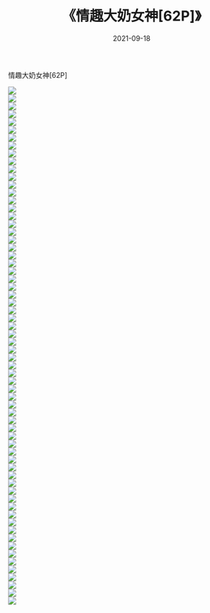 ﻿---
layout: post
title:  《情趣大奶女神[62P]》
date:   2021-09-18
img: http://pic.660000.xyz/1:/性感/2021/情趣大奶女神[62P]/000.jpg
categories: [美女, 清纯, 唯美]
---

情趣大奶女神[62P]

  ![](http://pic.660000.xyz/1:/性感/2021/情趣大奶女神[62P]/001.jpg) <br> ![](http://pic.660000.xyz/1:/性感/2021/情趣大奶女神[62P]/002.jpg) <br> ![](http://pic.660000.xyz/1:/性感/2021/情趣大奶女神[62P]/003.jpg) <br> ![](http://pic.660000.xyz/1:/性感/2021/情趣大奶女神[62P]/004.jpg) <br> ![](http://pic.660000.xyz/1:/性感/2021/情趣大奶女神[62P]/005.jpg) <br> ![](http://pic.660000.xyz/1:/性感/2021/情趣大奶女神[62P]/006.jpg) <br> ![](http://pic.660000.xyz/1:/性感/2021/情趣大奶女神[62P]/007.jpg) <br> ![](http://pic.660000.xyz/1:/性感/2021/情趣大奶女神[62P]/008.jpg) <br> ![](http://pic.660000.xyz/1:/性感/2021/情趣大奶女神[62P]/009.jpg) <br> ![](http://pic.660000.xyz/1:/性感/2021/情趣大奶女神[62P]/010.jpg) <br> ![](http://pic.660000.xyz/1:/性感/2021/情趣大奶女神[62P]/011.jpg) <br> ![](http://pic.660000.xyz/1:/性感/2021/情趣大奶女神[62P]/012.jpg) <br> ![](http://pic.660000.xyz/1:/性感/2021/情趣大奶女神[62P]/013.jpg) <br> ![](http://pic.660000.xyz/1:/性感/2021/情趣大奶女神[62P]/014.jpg) <br> ![](http://pic.660000.xyz/1:/性感/2021/情趣大奶女神[62P]/015.jpg) <br> ![](http://pic.660000.xyz/1:/性感/2021/情趣大奶女神[62P]/016.jpg) <br> ![](http://pic.660000.xyz/1:/性感/2021/情趣大奶女神[62P]/017.jpg) <br> ![](http://pic.660000.xyz/1:/性感/2021/情趣大奶女神[62P]/018.jpg) <br> ![](http://pic.660000.xyz/1:/性感/2021/情趣大奶女神[62P]/019.jpg) <br> ![](http://pic.660000.xyz/1:/性感/2021/情趣大奶女神[62P]/020.jpg) <br> ![](http://pic.660000.xyz/1:/性感/2021/情趣大奶女神[62P]/021.jpg) <br> ![](http://pic.660000.xyz/1:/性感/2021/情趣大奶女神[62P]/022.jpg) <br> ![](http://pic.660000.xyz/1:/性感/2021/情趣大奶女神[62P]/023.jpg) <br> ![](http://pic.660000.xyz/1:/性感/2021/情趣大奶女神[62P]/024.jpg) <br> ![](http://pic.660000.xyz/1:/性感/2021/情趣大奶女神[62P]/025.jpg) <br> ![](http://pic.660000.xyz/1:/性感/2021/情趣大奶女神[62P]/026.jpg) <br> ![](http://pic.660000.xyz/1:/性感/2021/情趣大奶女神[62P]/027.jpg) <br> ![](http://pic.660000.xyz/1:/性感/2021/情趣大奶女神[62P]/028.jpg) <br> ![](http://pic.660000.xyz/1:/性感/2021/情趣大奶女神[62P]/029.jpg) <br> ![](http://pic.660000.xyz/1:/性感/2021/情趣大奶女神[62P]/030.jpg) <br> ![](http://pic.660000.xyz/1:/性感/2021/情趣大奶女神[62P]/031.jpg) <br> ![](http://pic.660000.xyz/1:/性感/2021/情趣大奶女神[62P]/032.jpg) <br> ![](http://pic.660000.xyz/1:/性感/2021/情趣大奶女神[62P]/033.jpg) <br> ![](http://pic.660000.xyz/1:/性感/2021/情趣大奶女神[62P]/034.jpg) <br> ![](http://pic.660000.xyz/1:/性感/2021/情趣大奶女神[62P]/035.jpg) <br> ![](http://pic.660000.xyz/1:/性感/2021/情趣大奶女神[62P]/036.jpg) <br> ![](http://pic.660000.xyz/1:/性感/2021/情趣大奶女神[62P]/037.jpg) <br> ![](http://pic.660000.xyz/1:/性感/2021/情趣大奶女神[62P]/038.jpg) <br> ![](http://pic.660000.xyz/1:/性感/2021/情趣大奶女神[62P]/039.jpg) <br> ![](http://pic.660000.xyz/1:/性感/2021/情趣大奶女神[62P]/040.jpg) <br> ![](http://pic.660000.xyz/1:/性感/2021/情趣大奶女神[62P]/041.jpg) <br> ![](http://pic.660000.xyz/1:/性感/2021/情趣大奶女神[62P]/042.jpg) <br> ![](http://pic.660000.xyz/1:/性感/2021/情趣大奶女神[62P]/043.jpg) <br> ![](http://pic.660000.xyz/1:/性感/2021/情趣大奶女神[62P]/044.jpg) <br> ![](http://pic.660000.xyz/1:/性感/2021/情趣大奶女神[62P]/045.jpg) <br> ![](http://pic.660000.xyz/1:/性感/2021/情趣大奶女神[62P]/046.jpg) <br> ![](http://pic.660000.xyz/1:/性感/2021/情趣大奶女神[62P]/047.jpg) <br> ![](http://pic.660000.xyz/1:/性感/2021/情趣大奶女神[62P]/048.jpg) <br> ![](http://pic.660000.xyz/1:/性感/2021/情趣大奶女神[62P]/049.jpg) <br> ![](http://pic.660000.xyz/1:/性感/2021/情趣大奶女神[62P]/050.jpg) <br> ![](http://pic.660000.xyz/1:/性感/2021/情趣大奶女神[62P]/051.jpg) <br> ![](http://pic.660000.xyz/1:/性感/2021/情趣大奶女神[62P]/052.jpg) <br> ![](http://pic.660000.xyz/1:/性感/2021/情趣大奶女神[62P]/053.jpg) <br> ![](http://pic.660000.xyz/1:/性感/2021/情趣大奶女神[62P]/054.jpg) <br> ![](http://pic.660000.xyz/1:/性感/2021/情趣大奶女神[62P]/055.jpg) <br> ![](http://pic.660000.xyz/1:/性感/2021/情趣大奶女神[62P]/056.jpg) <br> ![](http://pic.660000.xyz/1:/性感/2021/情趣大奶女神[62P]/057.jpg) <br> ![](http://pic.660000.xyz/1:/性感/2021/情趣大奶女神[62P]/058.jpg) <br> ![](http://pic.660000.xyz/1:/性感/2021/情趣大奶女神[62P]/059.jpg) <br> ![](http://pic.660000.xyz/1:/性感/2021/情趣大奶女神[62P]/060.jpg) <br> ![](http://pic.660000.xyz/1:/性感/2021/情趣大奶女神[62P]/061.jpg) <br> ![](http://pic.660000.xyz/1:/性感/2021/情趣大奶女神[62P]/062.jpg) <br> ![](http://pic.660000.xyz/1:/性感/2021/情趣大奶女神[62P]/063.jpg) <br> ![](http://pic.660000.xyz/1:/性感/2021/情趣大奶女神[62P]/064.jpg) <br> ![](http://pic.660000.xyz/1:/性感/2021/情趣大奶女神[62P]/065.jpg) <br> ![](http://pic.660000.xyz/1:/性感/2021/情趣大奶女神[62P]/066.jpg) <br>